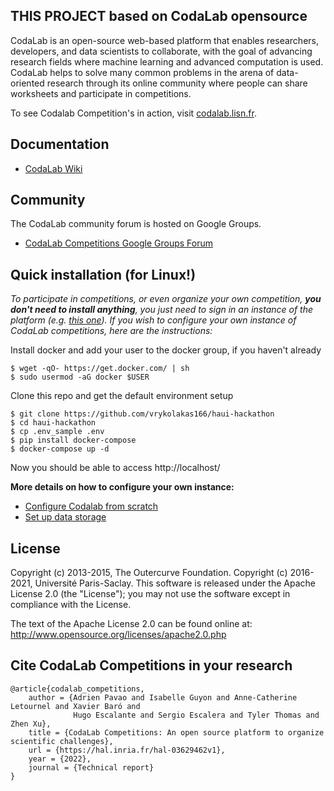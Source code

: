 ## THIS PROJECT based on CodaLab opensource

CodaLab is an open-source web-based platform that enables researchers, developers, and data scientists to collaborate, with the goal of advancing research fields where machine learning and advanced computation is used.  CodaLab helps to solve many common problems in the arena of data-oriented research through its online community where people can share worksheets and participate in competitions.

To see Codalab Competition's in action, visit [codalab.lisn.fr](https://codalab.lisn.fr/).

## Documentation

- [CodaLab Wiki](https://github.com/codalab/codalab/wiki)

## Community

The CodaLab community forum is hosted on Google Groups.
- [CodaLab Competitions Google Groups Forum](https://groups.google.com/forum/#!forum/codalab-competitions)


## Quick installation (for Linux!)

_To participate in competitions, or even organize your own competition, **you don't need to install anything**, you just need to sign in an instance of the platform (e.g. [this one](https://codalab.lisn.fr/)). 
If you wish to configure your own instance of CodaLab competitions, here are the instructions:_

Install docker and add your user to the docker group, if you haven't already

```
$ wget -qO- https://get.docker.com/ | sh
$ sudo usermod -aG docker $USER
```

Clone this repo and get the default environment setup
```
$ git clone https://github.com/vrykolakas166/haui-hackathon
$ cd haui-hackathon
$ cp .env_sample .env
$ pip install docker-compose
$ docker-compose up -d
```

Now you should be able to access http://localhost/

**More details on how to configure your own instance:**
- [Configure Codalab from scratch](https://github.com/codalab/codalab-competitions/wiki/Setup-Local-Competitions#user-content-get-the-source-code)
- [Set up data storage](https://github.com/codalab/codalab-competitions/wiki/Storage)


## License

Copyright (c) 2013-2015, The Outercurve Foundation.
Copyright (c) 2016-2021, Université Paris-Saclay.
This software is released under the Apache License 2.0 (the "License"); you may not use the software except in compliance with the License.

The text of the Apache License 2.0 can be found online at:
http://www.opensource.org/licenses/apache2.0.php

## Cite CodaLab Competitions in your research

```
@article{codalab_competitions,
    author = {Adrien Pavao and Isabelle Guyon and Anne-Catherine Letournel and Xavier Baró and 
              Hugo Escalante and Sergio Escalera and Tyler Thomas and Zhen Xu},
    title = {CodaLab Competitions: An open source platform to organize scientific challenges},
    url = {https://hal.inria.fr/hal-03629462v1},
    year = {2022},
    journal = {Technical report}
}
```
